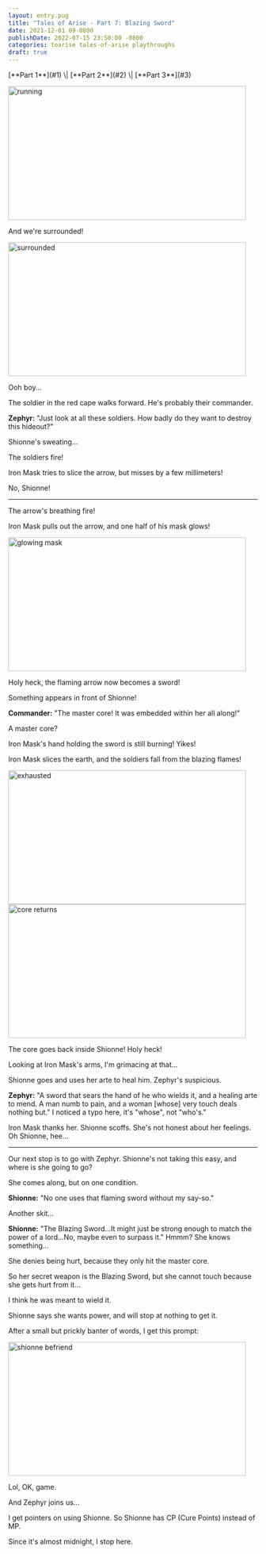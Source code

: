 ```yaml
---
layout: entry.pug
title: "Tales of Arise - Part 7: Blazing Sword"
date: 2021-12-01 09-0800
publishDate: 2022-07-15 23:50:00 -0800
categories: toarise tales-of-arise playthroughs
draft: true
---
```


<p class="entry-partination" markdown="1">[**Part 1**](#1) \| [**Part 2**](#2) \| [**Part 3**](#3)</p>

<a name="1"></a>

<img src="https://i.imgur.com/WnBB1uu.png" alt="running" id="hd-liveblog" width="480" height="270" />

And we're surrounded!

<img src="https://i.imgur.com/kI2L8mm.png" alt="surrounded" id="hd-liveblog" width="480" height="270" />

Ooh boy...

The soldier in the red cape walks forward. He's probably their commander.

<strong>Zephyr:</strong> "Just look at all these soldiers. How badly do they want to destroy this hideout?"

Shionne's sweating...

The soldiers fire!

Iron Mask tries to slice the arrow, but misses by a few millimeters!

No, Shionne!

<a name="2"></a>

---

The arrow's breathing fire!

Iron Mask pulls out the arrow, and one half of his mask glows!

<img src="https://i.imgur.com/FPYMq35.png" alt="glowing mask" id="hd-liveblog" width="480" height="270" />

Holy heck, the flaming arrow now becomes a sword!

Something appears in front of Shionne!

<strong>Commander:</strong> "The master core! It was embedded within her all along!"

A master core?

Iron Mask's hand holding the sword is still burning! Yikes!

Iron Mask slices the earth, and the soldiers fall from the blazing flames!

<img src="https://i.imgur.com/9dVW5ex.png" alt="exhausted" id="hd-liveblog" width="480" height="270" />

<img src="https://i.imgur.com/4oJnnYJ.png" alt="core returns" id="hd-liveblog" width="480" height="270" />

The core goes back inside Shionne! Holy heck!

Looking at Iron Mask's arms, I'm grimacing at that...

Shionne goes and uses her arte to heal him. Zephyr's suspicious.

<strong>Zephyr:</strong> "A sword that sears the hand of he who wields it, and a healing arte to mend. A man numb to pain, and a woman [whose] very touch deals nothing but." I noticed a typo here, it's "whose", not "who's."

Iron Mask thanks her. Shionne scoffs. She's not honest about her feelings. Oh Shionne, hee...

<a name="3"></a>

---

Our next stop is to go with Zephyr. Shionne's not taking this easy, and where is she going to go?

She comes along, but on one condition.

<strong>Shionne:</strong> "No one uses that flaming sword without my say-so."

Another skit...

<strong>Shionne:</strong> "The Blazing Sword...It might just be strong enough to match the power of a lord...No, maybe even to surpass it." Hmmm? She knows something...

She denies being hurt, because they only hit the master core.

So her secret weapon is the Blazing Sword, but she cannot touch because she gets hurt from it...

I think he was meant to wield it.

Shionne says she wants power, and will stop at nothing to get it.

After a small but prickly banter of words, I get this prompt:

<img src="https://i.imgur.com/FPYMq35.png" alt="shionne befriend" id="hd-liveblog" width="480" height="270" />

Lol, OK, game.

And Zephyr joins us...

I get pointers on using Shionne. So Shionne has CP (Cure Points) instead of MP.

Since it's almost midnight, I stop here.